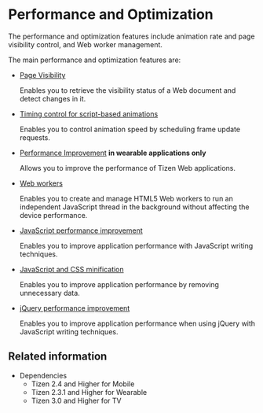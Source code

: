 # Performance and Optimization

The performance and optimization features include animation rate and page visibility control, and Web worker management.

The main performance and optimization features are:

- [Page Visibility](./page.md)

  Enables you to retrieve the visibility status of a Web document and detect changes in it.

- [Timing control for script-based animations](./timing-control.md)

  Enables you to control animation speed by scheduling frame update requests.

- [Performance Improvement](./performance-improvement.md) **in wearable applications only**

  Allows you to improve the performance of Tizen Web applications.

- [Web workers](./web-workers.md)

  Enables you to create and manage HTML5 Web workers to run an independent JavaScript thread in the background without affecting the device performance.

- [JavaScript performance improvement](./js-performance-improvement.md)

  Enables you to improve application performance with JavaScript writing techniques.

- [JavaScript and CSS minification](./minify-js-css.md)

  Enables you to improve application performance by removing unnecessary data.

- [jQuery performance improvement](./jquery-performance-improvement.md)

  Enables you to improve application performance when using jQuery with JavaScript writing techniques.


## Related information
* Dependencies  
  - Tizen 2.4 and Higher for Mobile
  - Tizen 2.3.1 and Higher for Wearable
  - Tizen 3.0 and Higher for TV
